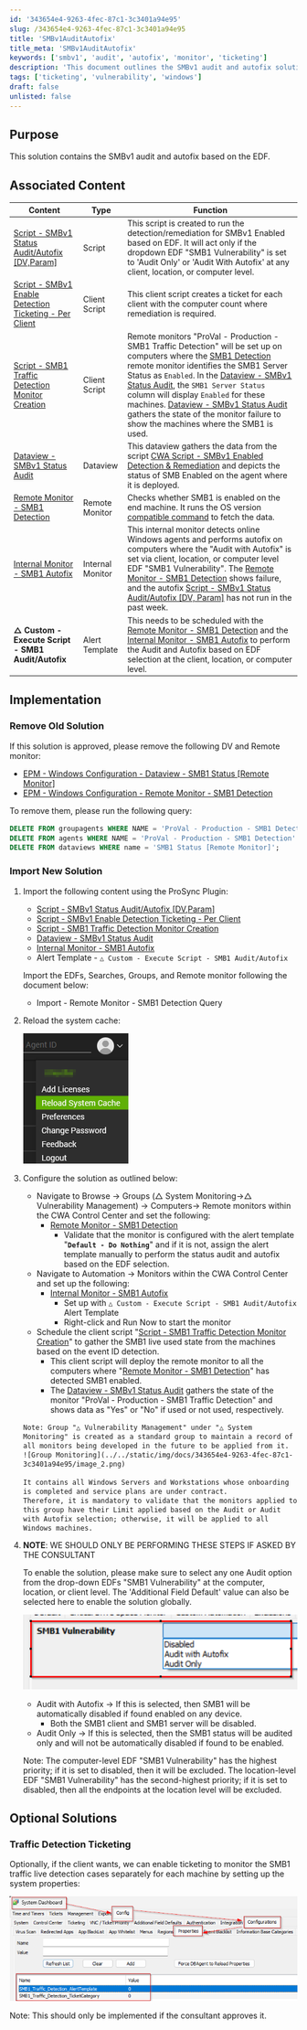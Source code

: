```yaml
---
id: '343654e4-9263-4fec-87c1-3c3401a94e95'
slug: /343654e4-9263-4fec-87c1-3c3401a94e95
title: 'SMBv1AuditAutofix'
title_meta: 'SMBv1AuditAutofix'
keywords: ['smbv1', 'audit', 'autofix', 'monitor', 'ticketing']
description: 'This document outlines the SMBv1 audit and autofix solution based on the EDF, including associated scripts, monitors, and implementation steps. It provides guidance on removing old solutions, importing new content, and configuring monitoring for SMBv1 vulnerabilities in client systems.'
tags: ['ticketing', 'vulnerability', 'windows']
draft: false
unlisted: false
---
```


## Purpose

This solution contains the SMBv1 audit and autofix based on the EDF.

## Associated Content

| Content                                                                                              | Type             | Function                                                                                                                                                                                                                                                                                                                                                                                                                                                                                                                                                          |
| ---------------------------------------------------------------------------------------------------- | ---------------- | ----------------------------------------------------------------------------------------------------------------------------------------------------------------------------------------------------------------------------------------------------------------------------------------------------------------------------------------------------------------------------------------------------------------------------------------------------------------------------------------------------------------------------------------------------------------- |
| [Script - SMBv1 Status Audit/Autofix [DV,Param]](/docs/4fd2cffe-c41b-4a3c-9b5e-3edb02ad322b)         | Script           | This script is created to run the detection/remediation for SMBv1 Enabled based on EDF. It will act only if the dropdown EDF "SMB1 Vulnerability" is set to 'Audit Only' or 'Audit With Autofix' at any client, location, or computer level.                                                                                                                                                                                                                                                                                                                      |
| [Script - SMBv1 Enable Detection Ticketing - Per Client](/docs/a518732d-b53b-4f7a-9aa1-1b478f68288f) | Client Script    | This client script creates a ticket for each client with the computer count where remediation is required.                                                                                                                                                                                                                                                                                                                                                                                                                                                        |
| [Script - SMB1 Traffic Detection Monitor Creation](/docs/ad0cedcb-352c-48d3-a1b6-a0ddb623b2b9)       | Client Script    | Remote monitors "ProVal - Production - SMB1 Traffic Detection" will be set up on computers where the [SMB1 Detection](/docs/de67816f-e6ff-4fed-92e1-26fd5ae5359d) remote monitor identifies the SMB1 Server Status as `Enabled`. In the [Dataview - SMBv1 Status Audit](/docs/27c68799-35d0-4034-b0b5-b8a7736288df), the `SMB1 Server Status` column will display `Enabled` for these machines. [Dataview - SMBv1 Status Audit](/docs/27c68799-35d0-4034-b0b5-b8a7736288df) gathers the state of the monitor failure to show the machines where the SMB1 is used. |
| [Dataview - SMBv1 Status Audit](/docs/27c68799-35d0-4034-b0b5-b8a7736288df)                          | Dataview         | This dataview gathers the data from the script [CWA Script - SMBv1 Enabled Detection & Remediation](/docs/4fd2cffe-c41b-4a3c-9b5e-3edb02ad322b) and depicts the status of SMB Enabled on the agent where it is deployed.                                                                                                                                                                                                                                                                                                                                          |
| [Remote Monitor - SMB1 Detection](/docs/de67816f-e6ff-4fed-92e1-26fd5ae5359d)                        | Remote Monitor   | Checks whether SMB1 is enabled on the end machine. It runs the OS version [compatible command](https://learn.microsoft.com/en-us/windows-server/storage/file-server/troubleshoot/detect-enable-and-disable-smbv1-v2-v3?tabs=server#how-to-detect-status-enable-and-disable-smb-protocols) to fetch the data.                                                                                                                                                                                                                                                      |
| [Internal Monitor - SMB1 Autofix](/docs/cb1ab987-657f-4503-a3e1-f4f6345b6fdf)                        | Internal Monitor | This internal monitor detects online Windows agents and performs autofix on computers where the "Audit with Autofix" is set via client, location, or computer level EDF "SMB1 Vulnerability". The [Remote Monitor - SMB1 Detection](/docs/de67816f-e6ff-4fed-92e1-26fd5ae5359d) shows failure, and the autofix [Script - SMBv1 Status Audit/Autofix [DV, Param]](/docs/4fd2cffe-c41b-4a3c-9b5e-3edb02ad322b) has not run in the past week.                                                                                                                        |
| **△ Custom - Execute Script - SMB1 Audit/Autofix**                                                   | Alert Template   | This needs to be scheduled with the [Remote Monitor - SMB1 Detection](/docs/de67816f-e6ff-4fed-92e1-26fd5ae5359d) and the [Internal Monitor - SMB1 Autofix](/docs/cb1ab987-657f-4503-a3e1-f4f6345b6fdf) to perform the Audit and Autofix based on EDF selection at the client, location, or computer level.                                                                                                                                                                                                                                                       |

## Implementation

### Remove Old Solution

If this solution is approved, please remove the following DV and Remote monitor:

- [EPM - Windows Configuration - Dataview - SMB1 Status [Remote Monitor]](/docs/da0254e3-0958-4ab4-9950-7e35feb12345)  
- [EPM - Windows Configuration - Remote Monitor - SMB1 Detection](/docs/de67816f-e6ff-4fed-92e1-26fd5ae5359d)  

To remove them, please run the following query:

```sql
DELETE FROM groupagents WHERE NAME = 'ProVal - Production - SMB1 Detection';
DELETE FROM agents WHERE NAME = 'ProVal - Production - SMB1 Detection' AND computerid > 0; 
DELETE FROM dataviews WHERE name = 'SMB1 Status [Remote Monitor]';
```

### Import New Solution

1. Import the following content using the ProSync Plugin:
   - [Script - SMBv1 Status Audit/Autofix [DV,Param]](/docs/4fd2cffe-c41b-4a3c-9b5e-3edb02ad322b)  
   - [Script - SMBv1 Enable Detection Ticketing - Per Client](/docs/a518732d-b53b-4f7a-9aa1-1b478f68288f)  
   - [Script - SMB1 Traffic Detection Monitor Creation](/docs/ad0cedcb-352c-48d3-a1b6-a0ddb623b2b9)  
   - [Dataview - SMBv1 Status Audit](/docs/27c68799-35d0-4034-b0b5-b8a7736288df)  
   - [Internal Monitor - SMB1 Autofix](/docs/cb1ab987-657f-4503-a3e1-f4f6345b6fdf)  
   - Alert Template - `△ Custom - Execute Script - SMB1 Audit/Autofix`

   Import the EDFs, Searches, Groups, and Remote monitor following the document below:

   - Import - Remote Monitor - SMB1 Detection Query

2. Reload the system cache:

   ![Reload Cache](../../static/img/docs/343654e4-9263-4fec-87c1-3c3401a94e95/image_1.png)

3. Configure the solution as outlined below:
   - Navigate to Browse → Groups (△ System Monitoring→△ Vulnerability Management) → Computers→ Remote monitors within the CWA Control Center and set the following:
     - [Remote Monitor - SMB1 Detection](/docs/de67816f-e6ff-4fed-92e1-26fd5ae5359d)  
       - Validate that the monitor is configured with the alert template "**`Default - Do Nothing`**" and if it is not, assign the alert template manually to perform the status audit and autofix based on the EDF selection.
   - Navigate to Automation → Monitors within the CWA Control Center and set up the following:
     - [Internal Monitor - SMB1 Autofix](/docs/cb1ab987-657f-4503-a3e1-f4f6345b6fdf)  
       - Set up with `△ Custom - Execute Script - SMB1 Audit/Autofix` Alert Template
       - Right-click and Run Now to start the monitor
   - Schedule the client script "[Script - SMB1 Traffic Detection Monitor Creation](/docs/ad0cedcb-352c-48d3-a1b6-a0ddb623b2b9)" to gather the SMB1 live used state from the machines based on the event ID detection.
     - This client script will deploy the remote monitor to all the computers where "[Remote Monitor - SMB1 Detection](/docs/de67816f-e6ff-4fed-92e1-26fd5ae5359d)" has detected SMB1 enabled.
     - The [Dataview - SMBv1 Status Audit](/docs/27c68799-35d0-4034-b0b5-b8a7736288df) gathers the state of the monitor "ProVal - Production - SMB1 Traffic Detection" and shows data as "Yes" or "No" if used or not used, respectively.

   ```
   Note: Group "△ Vulnerability Management" under "△ System Monitoring" is created as a standard group to maintain a record of all monitors being developed in the future to be applied from it.
   ![Group Monitoring](../../static/img/docs/343654e4-9263-4fec-87c1-3c3401a94e95/image_2.png)

   It contains all Windows Servers and Workstations whose onboarding is completed and service plans are under contract.
   Therefore, it is mandatory to validate that the monitors applied to this group have their Limit applied based on the Audit or Audit with Autofix selection; otherwise, it will be applied to all Windows machines.
   ```

4. **NOTE**: WE SHOULD ONLY BE PERFORMING THESE STEPS IF ASKED BY THE CONSULTANT

   To enable the solution, please make sure to select any one Audit option from the drop-down EDFs "SMB1 Vulnerability" at the computer, location, or client level. The 'Additional Field Default' value can also be selected here to enable the solution globally.

   ![Select Audit Option](../../static/img/docs/343654e4-9263-4fec-87c1-3c3401a94e95/image_3.png)

   - Audit with Autofix → If this is selected, then SMB1 will be automatically disabled if found enabled on any device.
     - Both the SMB1 client and SMB1 server will be disabled.
   - Audit Only → If this is selected, then the SMB1 status will be audited only and will not be automatically disabled if found to be enabled.

   Note: The computer-level EDF "SMB1 Vulnerability" has the highest priority; if it is set to disabled, then it will be excluded. The location-level EDF "SMB1 Vulnerability" has the second-highest priority; if it is set to disabled, then all the endpoints at the location level will be excluded.

## Optional Solutions

### Traffic Detection Ticketing

Optionally, if the client wants, we can enable ticketing to monitor the SMB1 traffic live detection cases separately for each machine by setting up the system properties:

![Traffic Detection Ticketing](../../static/img/docs/343654e4-9263-4fec-87c1-3c3401a94e95/image_4.png)

Note: This should only be implemented if the consultant approves it.


